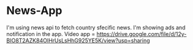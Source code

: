 # News-App
I'm using news api to fetch country sfecific news. I'm showing ads and notification in the app.
Video app = https://drive.google.com/file/d/12y-BIO8T2AZK84OIHrUsLsHhG925YE5K/view?usp=sharing

